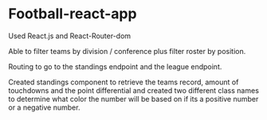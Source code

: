 # Football-react-app

Used React.js and React-Router-dom

Able to filter teams by division / conference plus filter roster by position. 

Routing to go to the standings endpoint and the league endpoint.

Created standings component to retrieve the teams record, amount of touchdowns and the point differential and created two different class names to determine what color the number will be based on if its a positive number or a negative number.
